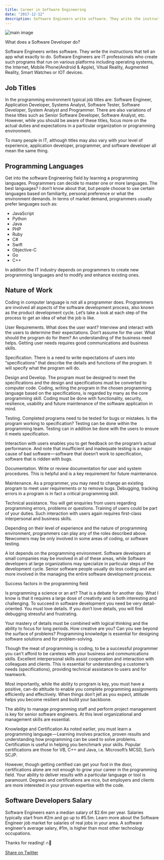 ```yaml
---
title: Career in Software Engineering
date: "2017-12-12"
description: Software Engineers write software. They write the instructions that tell the computer what to do.
---
```


![main image](https://res.cloudinary.com/developerayo/image/upload/v1551555902/career_in_sft_engi.jpg)

What does a Software Developer do?

Software Engineers writes software. They write the instructions that tell an app what exactly to do. Software Engineers are IT professionals who create such programs that run on various platforms including operating systems, the Internet, Mobile Phone(Android & Apple), Vitual Reality, Augmented Reality, Smart Watches or IOT devices.

## Job Titles

In the programming environment typical job titles are: Software Engineer, Application Developer, Systems Analyst, Software Tester, Software Developer, System Analyst and Programmer. There are also variations of these titles such as Senior Software Developer, Software Analyst, etc. However, while you should be aware of these titles, focus more on the actual duties and expectations in a particular organization or programming environment.

To many people in IT, although titles may also vary with your level of experience, application developer, programmer, and software developer all mean the same thing.

## Programming Languages

Get into the software Engineering field by learning a programming languages. Programmers can decide to master one or more languages. The best languages? I don’t know about that, but people choose to use certain languages based on familiarity, personal preference or what the environment demands. In terms of market demand, programmers usually prefer languages such as:

* JavaScript
* Python
* Java
* PHP
* Ruby
* C#
* Swift
* Objective-C
* Go
* C++

In addition the IT industry depends on programmers to create new programming languages and to modify and enhance existing ones.

## Nature of Work

Coding in computer language is not all a programmer does. Programmers are involved all aspects of the software development process, also known as the product development cycle. Let’s take a look at each step of the process to get an idea of what the job is like.

User Requirements. What does the user want? Interview and interact with the users to determine their expectations. Don’t assume for the user. What should the program do for them? An understanding of the business need helps. Getting user needs requires good communications and business skills.

Specification. There is a need to write expectations of users into “specifications” that describe the details and functions of the program. It will specify what the program will do.

Design and Develop. The program must be designed to meet the specifications and the design and specifications must be converted to computer code. Coding, writing the program in the chosen programming language based on the specifications, is regarded by many as the core programming skill. Coding must be done with functionality, security, resilience, usability and future maintenance of the software application in mind.

Testing. Completed programs need to be tested for bugs or mistakes. Is the program working to specification? Testing can be done within the programming team. Testing can in addition be done with the users to ensure it meets specification.

Interaction with users enables you to get feedback on the program’s actual performance. And note that insufficient and inadequate testing is a major cause of bad software — software that doesn’t work to specification, software that is ridden with bugs.

Documentation. Write or review documentation for user and system procedures. This is helpful and is a key requirement for future maintenance.

Maintenance. As a programmer, you may need to change an existing program to meet user requirements or to remove bugs. Debugging, tracking errors in a program is in fact a critical programming skill.

Technical assistance. You will get enquiries from users regarding programming errors, problems or questions. Training of users could be part of your duties. Such interaction with users again requires first-class interpersonal and business skills.

Depending on their level of experience and the nature of programming environment, programmers can play any of the roles described above. Newcomers may be only involved in some areas of coding, or software testing.

A lot depends on the programming environment. Software developers at small companies may be involved in all of these areas, while Software developers at large organizations may specialize in particular steps of the development cycle. Senior software people usually do less coding and are more involved in the managing the entire software development process.

Success factors in the programming field

Is programming a science or an art? That is a debate for another day. What I know is that it requires a large dose of creativity and is both interesting and challenging. To succeed in software development you need be very detail-oriented. You must love details. If you don’t love details, you will find debugging stressful and frustrating.

Your mastery of details must be combined with logical thinking and the ability to focus for long periods. How creative are you? Can you see beyond the surface of problems? Programming knowledge is essential for designing software solutions and for problem-solving.

Though the meat of programming is coding, to be a successful programmer you can’t afford to be careless with your business and communications skills. Excellent interpersonal skills assist cooperation and interaction with colleagues and clients. This is essential for understanding a customer’s needs (specifications), providing technical assistance to users and for teamwork.

Most importantly, while the ability to program is key, you must have a positive, can-do attitude to enable you complete programming assignments efficiently and effectively. When things don’t jell as you expect, attitude helps you become resilient and build your backbone.

The ability to manage programming staff and perform project management is key for senior software engineers. At this level organizational and management skills are essential.

Knowledge and Certification
As noted earlier, you must learn a programming language — Learning involves practice, proven results and understanding how programming can be used to solve problems. Certification is useful in helping you benchmark your skills. Popular certifications are those for VB, C++ and Java, i.e. Microsoft’s MCSD, Sun’s SCJP.

However, though getting certified can get your foot in the door, certifications alone are not enough to grow your career in the programming field. Your ability to deliver results with a particular language or tool is paramount. Degrees and certifications are nice, but employers and clients are more interested in your proven expertise with the code.

## Software Developers Salary

Software Engineers earn a median salary of $2.6m per year. Salaries typically start from #2m and go up to #5.5m. Learn more about the Software Engineer job market for salaries of real jobs in your area. A software engineer’s average salary, #1m, is higher than most other technology occupations.


Thanks for reading! 🔥🚀 </br>

<a href="https://twitter.com/share?ref_src=twsrc%5Etfw" class="twitter-share-button" data-via="developerayo" data-hashtags="developerayo" data-related="" data-show-count="false">Share on Twitter</a><script async src="https://platform.twitter.com/widgets.js" charset="utf-8"></script>

